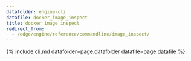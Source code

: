 ```yaml
---
datafolder: engine-cli
datafile: docker_image_inspect
title: docker image inspect
redirect_from:
  - /edge/engine/reference/commandline/image_inspect/
---
```


<!--
Sorry, but the contents of this page are automatically generated from
Docker's source code. If you want to suggest a change to the text that appears
here, you'll need to find the string by searching this repo:

https://github.com/docker/cli
-->

{% include cli.md datafolder=page.datafolder datafile=page.datafile %}
